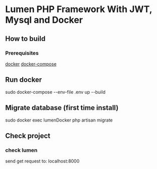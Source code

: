 # Lumen PHP Framework With JWT, Mysql and Docker

## How to build
### Prerequisites
[docker](https://docs.docker.com/engine/install/)
[docker-compose](https://docs.docker.com/compose/install/)
## Run docker
sudo docker-compose --env-file .env up --build
## Migrate database (first time install)
sudo docker exec lumenDocker php artisan migrate
## Check project
### check lumen
send get request to: localhost:8000

